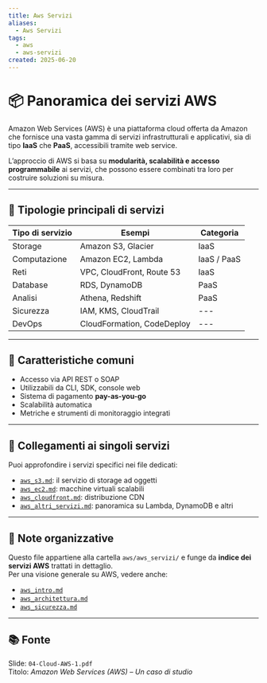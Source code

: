 ```yaml
---
title: Aws Servizi
aliases:
  - Aws Servizi
tags:
  - aws
  - aws-servizi
created: 2025-06-20
---
```

# 📦 Panoramica dei servizi AWS


Amazon Web Services (AWS) è una piattaforma cloud offerta da Amazon che fornisce una vasta gamma di servizi infrastrutturali e applicativi, sia di tipo **IaaS** che **PaaS**, accessibili tramite web service.

L’approccio di AWS si basa su **modularità, scalabilità e accesso programmabile** ai servizi, che possono essere combinati tra loro per costruire soluzioni su misura.

---

## 🔧 Tipologie principali di servizi

| Tipo di servizio | Esempi                     | Categoria |
|------------------|----------------------------|-----------|
| Storage          | Amazon S3, Glacier         | IaaS      |
| Computazione     | Amazon EC2, Lambda         | IaaS / PaaS |
| Reti             | VPC, CloudFront, Route 53  | IaaS      |
| Database         | RDS, DynamoDB              | PaaS      |
| Analisi          | Athena, Redshift           | PaaS      |
| Sicurezza        | IAM, KMS, CloudTrail       | ---       |
| DevOps           | CloudFormation, CodeDeploy | ---       |

---

## 🧩 Caratteristiche comuni

- Accesso via API REST o SOAP
- Utilizzabili da CLI, SDK, console web
- Sistema di pagamento **pay-as-you-go**
- Scalabilità automatica
- Metriche e strumenti di monitoraggio integrati

---

## 🔗 Collegamenti ai singoli servizi

Puoi approfondire i servizi specifici nei file dedicati:

- [`aws_s3.md`](./aws_s3.md): il servizio di storage ad oggetti
- [`aws_ec2.md`](tecnologie_web_per_il_cloud/cloud_computing/aws/aws_servizi/aws_ec2/README.md): macchine virtuali scalabili
- [`aws_cloudfront.md`](./aws_cloudfront.md): distribuzione CDN
- [`aws_altri_servizi.md`](./aws_altri_servizi.md): panoramica su Lambda, DynamoDB e altri

---

## 📁 Note organizzative

Questo file appartiene alla cartella `aws/aws_servizi/` e funge da **indice dei servizi AWS** trattati in dettaglio.  
Per una visione generale su AWS, vedere anche:

- [`aws_intro.md`](../aws_intro.md)
- [`aws_architettura.md`](../aws_architettura.md)
- [`aws_sicurezza.md`](../aws_sicurezza.md)


---

## 📚 Fonte
Slide: `04-Cloud-AWS-1.pdf`  
Titolo: *Amazon Web Services (AWS) – Un caso di studio*